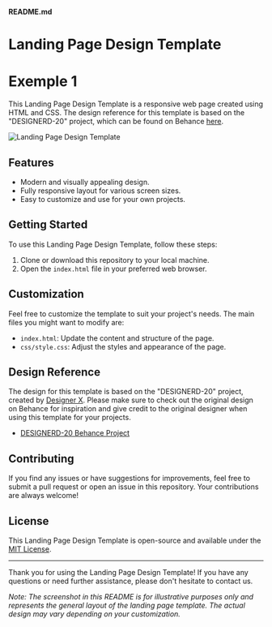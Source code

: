 **README.md**

# Landing Page Design Template

# Exemple 1

This Landing Page Design Template is a responsive web page created using HTML and CSS. The design reference for this template is based on the "DESIGNERD-20" project, which can be found on Behance [here](https://www.behance.net/gallery/64208001/DESIGNERD-20).

![Landing Page Design Template](landing-page-screenshot.png)

## Features

- Modern and visually appealing design.
- Fully responsive layout for various screen sizes.
- Easy to customize and use for your own projects.

## Getting Started

To use this Landing Page Design Template, follow these steps:

1. Clone or download this repository to your local machine.
2. Open the `index.html` file in your preferred web browser.

## Customization

Feel free to customize the template to suit your project's needs. The main files you might want to modify are:

- `index.html`: Update the content and structure of the page.
- `css/style.css`: Adjust the styles and appearance of the page.

## Design Reference

The design for this template is based on the "DESIGNERD-20" project, created by [Designer X](https://www.behance.net/designerx). Please make sure to check out the original design on Behance for inspiration and give credit to the original designer when using this template for your projects.

- [DESIGNERD-20 Behance Project](https://www.behance.net/gallery/64208001/DESIGNERD-20)

## Contributing

If you find any issues or have suggestions for improvements, feel free to submit a pull request or open an issue in this repository. Your contributions are always welcome!

## License

This Landing Page Design Template is open-source and available under the [MIT License](LICENSE).

---

Thank you for using the Landing Page Design Template! If you have any questions or need further assistance, please don't hesitate to contact us.

*Note: The screenshot in this README is for illustrative purposes only and represents the general layout of the landing page template. The actual design may vary depending on your customization.*
